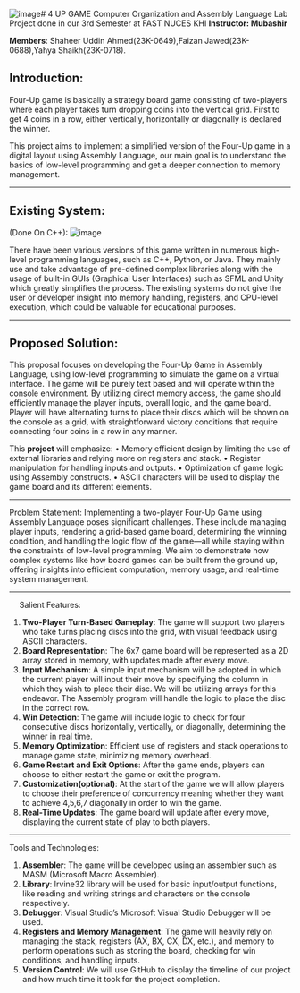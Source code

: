 ![image](https://github.com/user-attachments/assets/a437856a-ed99-4e79-a03b-db2c27cd31c5)# 4 UP GAME
 Computer Organization and Assembly Language Lab Project done in our 3rd Semester at FAST NUCES KHI
 **Instructor: Mubashir**

 **Members**: Shaheer Uddin Ahmed(23K-0649),Faizan Jawed(23K-0688),Yahya Shaikh(23K-0718).  
## Introduction:
Four-Up game is basically a strategy board game consisting of two-players where each player takes turn dropping coins into the vertical grid. First to get 4 coins in a row, either vertically, horizontally or diagonally is declared the winner.

This project aims to implement a simplified version of the Four-Up game in a digital layout using Assembly Language, our main goal is to understand the basics of low-level programming and get a deeper connection to memory management.
________________________________________
## Existing System:
(Done On C++):
 ![image](https://github.com/user-attachments/assets/11b7588d-d41f-413a-99df-046fbb00fa8a)



There have been various versions of this game written in numerous high-level programming languages, such as C++, Python, or Java. They mainly use and take advantage of pre-defined complex libraries along with the usage of built-in GUIs (Graphical User Interfaces) such as SFML and Unity which greatly simplifies the process. The existing systems do not give the user or developer insight into memory handling, registers, and CPU-level execution, which could be valuable for educational purposes.
________________________________________
## Proposed Solution:
This proposal focuses on developing the Four-Up Game in Assembly Language, using low-level programming to simulate the game on a virtual interface. The game will be purely text based and will operate within the console environment. By utilizing direct memory access, the game should efficiently manage the player inputs, overall logic, and the game board. Player will have alternating turns to place their discs which will be shown on the console as a grid, with straightforward victory conditions that require connecting four coins in a row in any manner.

This **project** will emphasize:
•	Memory efficient design by limiting the use of external libraries and relying more on registers and stack.
•	Register manipulation for handling inputs and outputs.
•	Optimization of game logic using Assembly constructs.
•	ASCII characters will be used to display the game board and its different elements.
________________________________________

Problem Statement:
Implementing a two-player Four-Up Game using Assembly Language poses significant challenges. These include managing player inputs, rendering a grid-based game board, determining the winning condition, and handling the logic flow of the game—all while staying within the constraints of low-level programming. We aim to demonstrate how complex systems like how board games can be built from the ground up, offering insights into efficient computation, memory usage, and real-time system management.
________________________________________
 
Salient Features:
1.	**Two-Player Turn-Based Gameplay**: The game will support two players who take turns placing discs into the grid, with visual feedback using ASCII characters.
2.	**Board Representation**: The 6x7 game board will be represented as a 2D array stored in memory, with updates made after every move.
3.	**Input Mechanism**: A simple input mechanism will be adopted in which the current player will input their move by specifying the column in which they wish to place their disc. We will be utilizing arrays for this endeavor. The Assembly program will handle the logic to place the disc in the correct row.
4.	**Win Detection**: The game will include logic to check for four consecutive discs horizontally, vertically, or diagonally, determining the winner in real time.
5.	**Memory Optimization**: Efficient use of registers and stack operations to manage game state, minimizing memory overhead.
6.	**Game Restart and Exit Options**: After the game ends, players can choose to either restart the game or exit the program.
7.	**Customization(optional)**: At the start of the game we will allow players to choose their preference of concurrency meaning whether they want to achieve 4,5,6,7 diagonally in order to win the game.
8.	**Real-Time Updates**: The game board will update after every move, displaying the current state of play to both players.
________________________________________

Tools and Technologies:
1.	**Assembler**: The game will be developed using an assembler such as MASM (Microsoft Macro Assembler).
2.	**Library**: Irvine32 library will be used for basic input/output functions, like reading and writing strings and characters on the console respectively.
3.	**Debugger**: Visual Studio’s Microsoft Visual Studio Debugger will be used.
4.	**Registers and Memory Management**: The game will heavily rely on managing the stack, registers (AX, BX, CX, DX, etc.), and memory to perform operations such as storing the board, checking for win conditions, and handling inputs.
5.	**Version Control**: We will use GitHub to display the timeline of our project and how much time it took for the project completion.
